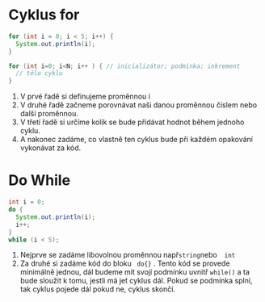 # Cyklus for

```java 
for (int i = 0; i < 5; i++) {
  System.out.println(i);
}

for (int i=0; i<N; i++ ) { // inicializátor; podmínka; inkrement
  // tělo cyklu
}
```

1) V prvé řadě si definujeme proměnnou i
2) V druhé řadě začneme porovnávat naši danou proměnnou číslem nebo další proměnnou.
3) V třetí řadě si určíme kolik se bude přidávat hodnot během jednoho cyklu.
4) A nakonec zadáme, co vlastně ten cyklus bude při každém opakování vykonávat za kód.

# Do While
```java 
int i = 0;
do {
  System.out.println(i);
  i++;
}
while (i < 5);
```

1) Nejprve se zadáme libovolnou proměnnou např``` string ```nebo```  int```
2) Za druhé si zadáme kód do bloku ``` do{}``` . Tento kód se provede minimálně jednou, dál budeme mít svojí podmínku uvnitř  ```while()``` a ta bude sloužit k tomu, jestli má jet cyklus dál. Pokud se podmínka splní, tak cyklus pojede dál pokud ne, cyklus skončí.
